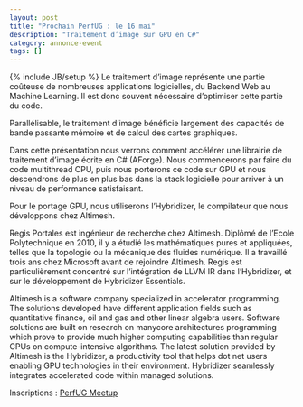 ```yaml
---
layout: post
title: "Prochain PerfUG : le 16 mai"
description: "Traitement d’image sur GPU en C#"
category: annonce-event
tags: []
---
```

{% include JB/setup %}
Le traitement d’image représente une partie coûteuse de nombreuses applications logicielles, du Backend Web au Machine Learning. Il est donc souvent nécessaire d’optimiser cette partie du code.
<!-- more -->

Parallélisable, le traitement d’image bénéficie largement des capacités de bande passante mémoire et de calcul des cartes graphiques.

Dans cette présentation nous verrons comment accélérer une librairie de traitement d’image écrite en C# (AForge). Nous commencerons par faire du code multithread CPU, puis nous porterons ce code sur GPU et nous descendrons de plus en plus bas dans la stack logicielle pour arriver à un niveau de performance satisfaisant.

Pour le portage GPU, nous utiliserons l’Hybridizer, le compilateur que nous développons chez Altimesh.

Regis Portales est ingénieur de recherche chez Altimesh. Diplômé de l’Ecole Polytechnique en 2010, il y a étudié les mathématiques pures et appliquées, telles que la topologie ou la mécanique des fluides numérique. Il a travaillé trois ans chez Microsoft avant de rejoindre Altimesh. Regis est particulièrement concentré sur l’intégration de LLVM IR dans l’Hybridizer, et sur le développement de Hybridizer Essentials.

Altimesh is a software company specialized in accelerator programming. The solutions developed have different application fields such as quantitative finance, oil and gas and other linear algebra users. Software solutions are built on research on manycore architectures programming which prove to provide much higher computing capabilities than regular CPUs on compute-intensive algorithms. The latest solution provided by Altimesh is the Hybridizer, a productivity tool that helps dot net users enabling GPU technologies in their environment. Hybridizer seamlessly integrates accelerated code within managed solutions.

Inscriptions : [PerfUG Meetup](https://www.meetup.com/fr-FR/PerfUG/events/244682774/)
